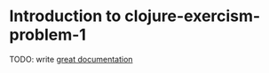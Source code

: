 # Introduction to clojure-exercism-problem-1

TODO: write [great documentation](http://jacobian.org/writing/what-to-write/)
